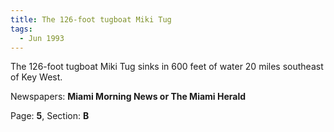 ```yaml
---  
title: The 126-foot tugboat Miki Tug  
tags:  
  - Jun 1993  
---  
```

  
The 126-foot tugboat Miki Tug sinks in 600 feet of water 20 miles southeast of Key West.  
  
Newspapers: **Miami Morning News or The Miami Herald**  
  
Page: **5**, Section: **B** 
